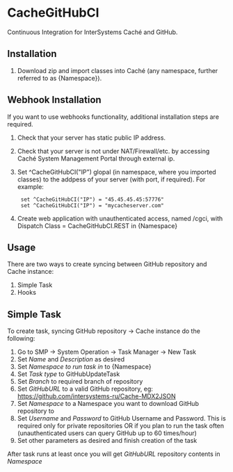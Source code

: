 # CacheGitHubCI
Continuous Integration for InterSystems Caché and GitHub. 

Installation
-----------

1. Download zip and import classes into Caché (any namespace, further referred to as {Namespace}).

Webhook Installation
-----------

If you want to use webhooks functionality, additional installation steps are required.

1. Check that your server has static public IP address. 
2. Check that your server is not under NAT/Firewall/etc. by accessing Caché System Management Portal through external ip.
3. Set  ^CacheGitHubCI("IP") glopal (in namespace, where you imported classes) to the addpess of your server (with port, if required). For example: 

        set ^CacheGitHubCI("IP") = "45.45.45.45:57776"
        set ^CacheGitHubCI("IP") = "mycacheserver.com"
       
4. Create web application with unauthenticated access, named /cgci, with Dispatch Class = CacheGitHubCI.REST in {Namespace}

Usage 
-----------

There are two ways to create syncing between GitHub repository and Cache instance:

1. Simple Task
2. Hooks

Simple Task
-----------

To create task, syncing  GitHub repository -> Cache instance do the following:

1. Go to SMP → System Operation → Task Manager → New Task
2. Set <i>Name</i> and <i>Description</i> as desired
3. Set <i>Namespace to run task in</i> to {Namespace}
4. Set <i>Task type</i> to GitHubUpdateTask
5. Set <i>Branch</i> to required branch of repository
6. Set <i>GitHubURL</i> to a valid GitHub repository, eg: https://github.com/intersystems-ru/Cache-MDX2JSON
7. Set <i>Namespace</i> to a Namespace you want to download GitHub repository to
8. Set <i>Username</i> and <i>Password</i> to GitHub Username and Password. This is required only for private repositories OR if you plan to run the task often (unauthenticated users can query GitHub up to 60 times/hour)
9. Set other parameters as desired and finish creation of the task

After task runs at least once you will get <i>GitHubURL</i> repository contents in <i>Namespace</i>
